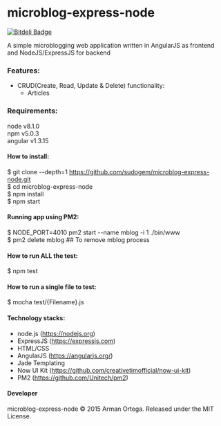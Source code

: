 # microblog-express-node
[![Bitdeli Badge](https://d2weczhvl823v0.cloudfront.net/sudogem/microblog-express-node/trend.png)](https://bitdeli.com/free "Bitdeli Badge")   

A simple microblogging web application written in AngularJS as frontend and NodeJS/ExpressJS for backend

### Features:    
* CRUD(Create, Read, Update & Delete) functionality:
  * Articles

### Requirements:   
node v8.1.0  
npm v5.0.3   
angular v1.3.15   

#### How to install:   
$ git clone --depth=1 https://github.com/sudogem/microblog-express-node.git    
$ cd microblog-express-node      
$ npm install   
$ npm start   

#### Running app using PM2:   
$ NODE_PORT=4010 pm2 start --name mblog -i 1 ./bin/www   
$ pm2 delete mblog   ## To remove mblog process   

#### How to run ALL the test:     
$ npm test    

#### How to run a single file to test:     
$ mocha test/{Filename}.js    

#### Technology stacks:   
* node.js (https://nodejs.org)   
* ExpressJS (https://expressjs.com)
* HTML/CSS   
* AngularJS (https://angularjs.org/)   
* Jade Templating   
* Now UI Kit (https://github.com/creativetimofficial/now-ui-kit)
* PM2 (https://github.com/Unitech/pm2)   

#### Developer   
microblog-express-node &copy; 2015 Arman Ortega. Released under the MIT License.
